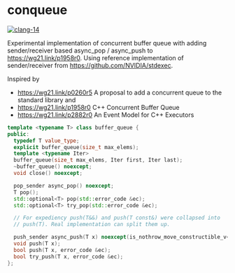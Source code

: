 # conqueue

[![clang-14](https://github.com/GorNishanov/conqueue/actions/workflows/ci.yml/badge.svg)](https://github.com/GorNishanov/conqueue/actions/workflows/ci.yml)

Experimental implementation of concurrent buffer queue with adding sender/receiver based async_pop / async_push to https://wg21.link/p1958r0. Using reference implementation of sender/receiver from https://github.com/NVIDIA/stdexec.

Inspired by

- https://wg21.link/p0260r5 A proposal to add a concurrent queue
  to the standard library and
- https://wg21.link/p1958r0 C++ Concurrent Buffer Queue
- https://wg21.link/p2882r0 An Event Model for C++ Executors

```c++
template <typename T> class buffer_queue {
public:
  typedef T value_type;
  explicit buffer_queue(size_t max_elems);
  template <typename Iter>
  buffer_queue(size_t max_elems, Iter first, Iter last);
  ~buffer_queue() noexcept;
  void close() noexcept;

  pop_sender async_pop() noexcept;
  T pop();
  std::optional<T> pop(std::error_code &ec);
  std::optional<T> try_pop(std::error_code &ec);

  // For expediency push(T&&) and push(T const&) were collapsed into
  // push(T). Real implementation can split them up.

  push_sender async_push(T x) noexcept(is_nothrow_move_constructible_v<T>);
  void push(T x);
  bool push(T x, error_code &ec);
  bool try_push(T x, error_code &ec);
};
```
